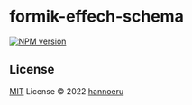 # formik-effech-schema

[![NPM version](https://img.shields.io/npm/v/formik-effech-schema?color=a1b858&label=)](https://www.npmjs.com/package/formik-effech-schema)

## License

[MIT](./LICENSE) License © 2022 [hannoeru](https://github.com/hannoeru)
